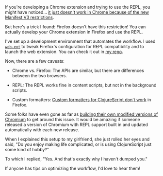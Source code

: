 If you're developing a Chrome extension and trying to use the REPL, you might have noticed... [it just doesn't work in Chrome because of the new Manifest V3 restrictions](https://github.com/thheller/shadow-cljs/issues/902).

But here's a trick I found: Firefox doesn't have this restriction! You can actually develop your Chrome extension in Firefox and use the REPL.

I've set up a development environment that automates the workflow. I used [`web-ext`](https://github.com/mozilla/web-ext) to tweak Firefox's configuration for REPL compatibility and to launch the web extension. You can check it out in [my repo](https://github.com/8ta4/quest).

Now, there are a few caveats:

- Chrome vs. Firefox: The APIs are similar, but there are differences between the two browsers.

- REPL: The REPL works fine in content scripts, but not in the background scripts.

- Custom formatters: [Custom formatters for ClojureScript don't work](https://github.com/binaryage/cljs-devtools/issues/71) in Firefox.

Some folks have even gone as far as [building their own modified versions of Chromium](https://github.com/thheller/shadow-cljs/issues/902#issuecomment-1726334026) to get around this issue. It would be amazing if someone released a version of Chromium with REPL support built in and updated automatically with each new release.

When I explained this setup to my girlfriend, she just rolled her eyes and said, "Do you enjoy making life complicated, or is using ClojureScript just some kind of hobby?"

To which I replied, "Yes. And that's exactly why I haven't dumped you."

If anyone has tips on optimizing the workflow, I'd love to hear them!